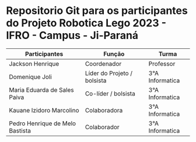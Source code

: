 # Repositorio Git para os participantes do Projeto Robotica Lego 2023 - IFRO - Campus - Ji-Paraná



Participantes | Função | Turma
--------------|---------|-------
Jackson Henrique  | Coordenador | Professor
Domenique Joli | Líder do Projeto / bolsista |3°A Informatica
Maria Eduarda de Sales Paiva | Co-líder / bolsista|3°A Informatica
Kauane Izidoro Marcolino | Colaboradora |3°A Informatica
Pedro Henrique de Melo Bastista | Colaborador|3°A Informatica
